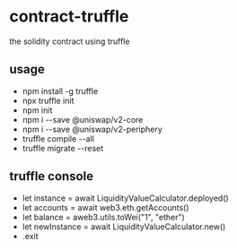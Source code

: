 # contract-truffle
the solidity contract using truffle


## usage
* npm install -g truffle
* npx truffle init
* npm init
* npm i --save @uniswap/v2-core
* npm i --save @uniswap/v2-periphery
* truffle compile --all
* truffle migrate --reset

## truffle console
* let instance = await LiquidityValueCalculator.deployed()
* let accounts = await web3.eth.getAccounts()
* let balance = aweb3.utils.toWei("1", "ether")
* let newInstance = await LiquidityValueCalculator.new()
* .exit
